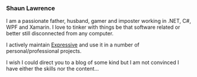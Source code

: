 ### Shaun Lawrence

I am a passionate father, husband, gamer and imposter working in .NET, C#, WPF and Xamarin. I love to tinker with things be that software related or better still disconnected from any computer.

I actively maintain [Expressive](https://github.com/bijington/expressive) and use it in a number of personal/professional projects.

I wish I could direct you to a blog of some kind but I am not convinced I have either the skills nor the content...
